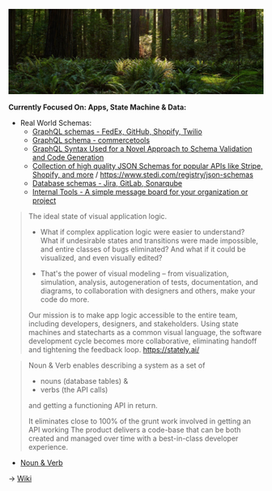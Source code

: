 ![](https://github.com/ankumar/architecture/blob/main/images/product%20development%2C%20change%2C%20and%20improvement.jpeg)

**Currently Focused On: Apps, State Machine & Data:**

- Real World Schemas:
  - [GraphQL schemas - FedEx, GitHub, Shopify, Twilio](https://github.com/steprz/stepzen-schemas)
  - [GraphQL schema - commercetools](https://github.com/commercetools/commercetools-api-reference/blob/main/api-specs/graphql/schema.sdl)
  - [GraphQL Syntax Used for a Novel Approach to Schema Validation and Code Generation](https://www.infoq.com/news/2022/05/graphql-schema-validation/)
  - [Collection of high quality JSON Schemas for popular APIs like Stripe, Shopify, and more](https://github.com/Stedi/registry) / https://www.stedi.com/registry/json-schemas
  - [Database schemas - Jira, GitLab, Sonarqube](https://github.com/prisma/database-schema-examples)
  - [Internal Tools - A simple message board for your organization or project](https://github.com/planetscale/beam/blob/main/prisma/schema.prisma)

> The ideal state of visual application logic.
> * What if complex application logic were easier to understand? What if undesirable states and transitions were made impossible, and entire classes of bugs eliminated? And what if it could be visualized, and even visually edited?
>
> * That's the power of visual modeling – from visualization, simulation, analysis, autogeneration of tests, documentation, and diagrams, to collaboration with designers and others, make your code do more. 
>
> Our mission is to make app logic accessible to the entire team, including developers, designers, and stakeholders. Using state machines and statecharts as a common visual language, the software development cycle becomes more collaborative, eliminating handoff and tightening the feedback loop.
> https://stately.ai/

> Noun & Verb enables describing a system as a set of
> * nouns (database tables) &
> * verbs (the API calls) 
>
> and getting a functioning API in return.
> 
> It eliminates close to 100% of the grunt work involved in getting an API working
The product delivers a code-base that can be both created
and managed over time with a best-in-class developer experience. 
>

- [Noun & Verb](https://nounandverb.io/)

-> [Wiki](https://github.com/ankumar/Open-software-design/wiki)

 



  

